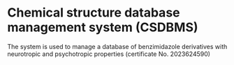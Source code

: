 # Chemical structure database management system (CSDBMS)
The system is used to manage a database of benzimidazole derivatives with neurotropic and psychotropic properties (certificate No. 2023624590)
